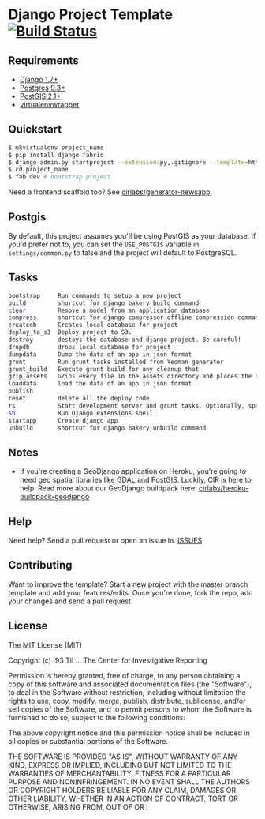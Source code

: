 # Django Project Template [![Build Status](https://secure.travis-ci.org/cirlabs/django-project-template.png?branch=master)](http://travis-ci.org/cirlabs/django-project-template)

## Requirements
- [Django 1.7+](https://www.djangoproject.com/)
- [Postgres 9.3+](http://www.postgresql.org/)
- [PostGIS 2.1+](http://postgis.net/)
- [virtualenvwrapper](http://virtualenvwrapper.readthedocs.org/en/latest/)

## Quickstart
```bash
$ mkvirtualenv project_name
$ pip install django fabric
$ django-admin.py startproject --extension=py,.gitignore --template=https://github.com/cirlabs/django-project-template/archive/master.zip project_name
$ cd project_name
$ fab dev # bootstrap project
```

Need a frontend scaffold too? See [cirlabs/generator-newsapp](http://github.com/cirlabs/generator-newsapp).


## Postgis
By default, this project assumes you'll be using PostGIS as your database. If you'd prefer not to, you can set the `USE_POSTGIS` variable in `settings/common.py` to false and the project will default to PostgreSQL.

## Tasks
```bash
bootstrap     Run commands to setup a new project
build         shortcut for django bakery build command
clear         Remove a model from an application database
compress      shortcut for django compressor offline compression command
createdb      Creates local database for project
deploy_to_s3  Deploy project to S3.
destroy       destoys the database and django project. Be careful!
dropdb        drops local database for project
dumpdata      Dump the data of an app in json format
grunt         Run grunt tasks installed from Yeoman generator
grunt_build   Execute grunt build for any cleanup that
gzip_assets   GZips every file in the assets directory and places the new file     in t...
loaddata      load the data of an app in json format
publish
reset         delete all the deploy code
rs            Start development server and grunt tasks. Optionally, specify port
sh            Run Django extensions shell
startapp      Create django app
unbuild       shortcut for django bakery unbuild command
```

## Notes
- If you're creating a GeoDjango application on Heroku, you're going to need geo spatial libraries like GDAL and PostGIS. Luckily, CIR is here to help. Read more about our GeoDjango buildpack here: [cirlabs/heroku-buildpack-geodjango](https://github.com/cirlabs/heroku-buildpack-geodjango)

## Help
Need help? Send a pull request or open an issue in. [ISSUES](https://github.com/cirlabs/django-project-template/issues)

## Contributing
Want to improve the template? Start a new project with the master branch template and add your features/edits. Once you're done, fork the repo, add your changes and send a pull request.

## License

The MIT License (MIT)

Copyright (c) '93 Til ... The Center for Investigative Reporting

Permission is hereby granted, free of charge, to any person obtaining a copy
of this software and associated documentation files (the "Software"), to deal
in the Software without restriction, including without limitation the rights
to use, copy, modify, merge, publish, distribute, sublicense, and/or sell
copies of the Software, and to permit persons to whom the Software is
furnished to do so, subject to the following conditions:

The above copyright notice and this permission notice shall be included in all
copies or substantial portions of the Software.

THE SOFTWARE IS PROVIDED "AS IS", WITHOUT WARRANTY OF ANY KIND, EXPRESS OR
IMPLIED, INCLUDING BUT NOT LIMITED TO THE WARRANTIES OF MERCHANTABILITY,
FITNESS FOR A PARTICULAR PURPOSE AND NONINFRINGEMENT. IN NO EVENT SHALL THE
AUTHORS OR COPYRIGHT HOLDERS BE LIABLE FOR ANY CLAIM, DAMAGES OR OTHER
LIABILITY, WHETHER IN AN ACTION OF CONTRACT, TORT OR OTHERWISE, ARISING FROM,
OUT OF OR I
